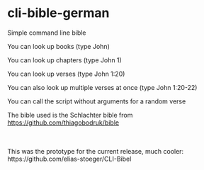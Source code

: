 # cli-bible-german

Simple command line bible

You can look up books (type John)

You can look up chapters (type John 1)

You can look up verses (type John 1:20)

You can also look up multiple verses at once (type John 1:20-22)

You can call the script without arguments for a random verse

The bible used is the Schlachter bible from
https://github.com/thiagobodruk/bible

<br/>
<br/>
This was the prototype for the current release, much cooler:
https://github.com/elias-stoeger/CLI-Bibel

